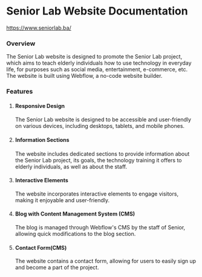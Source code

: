<h1>Senior Lab Website Documentation</h1>

https://www.seniorlab.ba/

<h3>Overview</h3>
The Senior Lab website is designed to promote the Senior Lab project, which aims to teach elderly individuals how to use technology in everyday life, for purposes such as social media, entertainment, e-commerce, etc. The website is built using Webflow, a no-code website builder.


<h3>Features</h3>

<ol>
<li>
<h4>Responsive Design<h4> 
</li>
The Senior Lab website is designed to be accessible and user-friendly on various devices, including desktops, tablets, and mobile phones.
  
<li><h4>Information Sections<h4> </li>
The website includes dedicated sections to provide information about the Senior Lab project, its goals, the technology training it offers to elderly individuals, as well as about the staff.

<li><h4>Interactive Elements</h4></li>
The website incorporates interactive elements to engage visitors, making it enjoyable and user-friendly.

<li><h4>Blog with Content Management System (CMS)</h4></li>
The blog is managed through Webflow's CMS by the staff of Senior, allowing quick modifications to the blog section. 

<li><h4>Contact Form(CMS)</h4></li>

The website contains a contact form, allowing for users to easily sign up and become a part of the project.

</ol>
